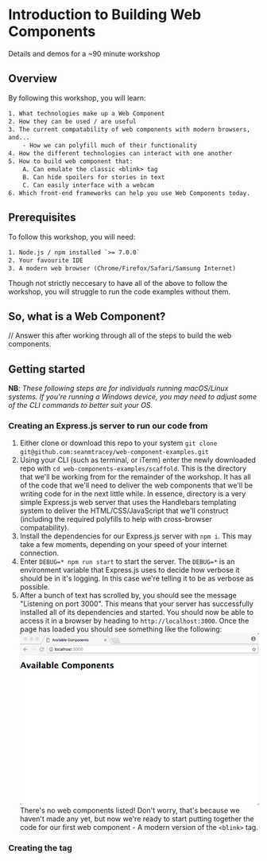 # Introduction to Building Web Components
Details and demos for a ~90 minute workshop

## Overview

By following this workshop, you will learn:

    1. What technologies make up a Web Component
    2. How they can be used / are useful
    3. The current compatability of web components with modern browsers, and...
        - How we can polyfill much of their functionality
    4. How the different technologies can interact with one another
    5. How to build web component that:
        A. Can emulate the classic <blink> tag
        B. Can hide spoilers for stories in text
        C. Can easily interface with a webcam
    6. Which front-end frameworks can help you use Web Components today.

## Prerequisites

To follow this workshop, you will need:

    1. Node.js / npm installed `>= 7.0.0`
    2. Your favourite IDE
    3. A modern web browser (Chrome/Firefox/Safari/Samsung Internet)

Though not strictly neccesary to have all of the above to follow the workshop, you will struggle to run the code examples without them.

## So, what is a Web Component?

// Answer this after working through all of the steps to build the web components.

## Getting started
**NB**: _These following steps are for individuals running macOS/Linux systems. If you're running a Windows device, you may need to adjust some of the CLI commands to better suit your OS._

### Creating an Express.js server to run our code from

1. Either clone or download this repo to your system `git clone git@github.com:seanmtracey/web-component-examples.git`
2. Using your CLI (such as terminal, or iTerm) enter the newly downloaded repo with `cd web-components-examples/scaffold`. This is the directory that we'll be working from for the remainder of the workshop. It has all of the code that we'll need to deliver the web components that we'll be writing code for in the next little while. In essence, directory is a very simple Express.js web server that uses the Handlebars templating system to deliver the HTML/CSS/JavaScript that  we'll construct (including the required polyfills to help with cross-browser compatability).
3. Install the dependencies for our Express.js server with `npm i`. This may take a few moments, depending on your speed of your internet connection.
4. Enter `DEBUG=* npm run start` to start the server. The `DEBUG=*` is an environment variable that Express.js uses to decide how verbose it should be in it's logging. In this case we're telling it to be as verbose as possible.
5. After a bunch of text has scrolled by, you should see the message "Listening on port 3000". This means that your server has successfully installed all of its dependencies and started. You should now be able to access it in a browser by heading to `http://localhost:3000`. Once the page has loaded you should see something like the following: 
![The webpage displaying (currently none of) the available web components](images/first_run.png)
There's no web components listed! Don't worry, that's because we haven't made any yet, but now we're ready to start putting together the code for our first web component - A modern version of the `<blink>` tag.

### Creating the <component-blink> tag